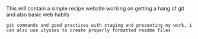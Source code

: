 This will contain a simple recipe website 
working on getting a hang of git and also basic web habits 
    
    git commands and good practices with staging and presenting my work, i can also use ulysses to create properly formatted readme files 